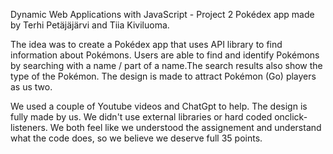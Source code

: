 Dynamic Web Applications with JavaScript - Project 2 Pokédex app made by Terhi Petäjäjärvi and Tiia Kiviluoma.

The idea was to create a Pokédex app that uses API library to find information about Pokémons. Users are able to find and identify Pokémons by searching with a name / part of a name.The search results also show the type of the Pokémon. The design is made to attract Pokémon (Go) players as us two. 

We used a couple of Youtube videos and ChatGpt to help. The design is fully made by us. We didn't use external libraries or hard coded onclick-listeners. We both feel like we understood the assignement and understand what the code does, so we believe we deserve full 35 points. 
